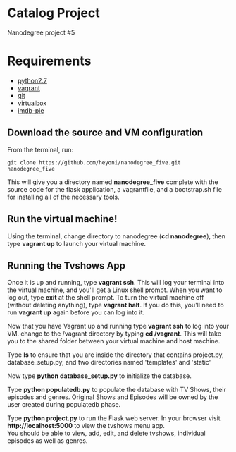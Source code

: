 # Catalog Project
Nanodegree project #5
# Requirements
- [python2.7](https://www.python.org/)
- [vagrant](https://www.vagrantup.com/)
- [git](https://git-scm.com/)
- [virtualbox](https://www.virtualbox.org/)
- [imdb-pie](https://github.com/richardasaurus/imdb-pie)


## Download the source and VM configuration

From the terminal, run:
        
    git clone https://github.com/heyoni/nanodegree_five.git nanodegree_five

This will give you a directory named **nanodegree_five** complete with the source code for the flask application, a vagrantfile, and a 
bootstrap.sh file for installing all of the necessary tools. 

## Run the virtual machine!

Using the terminal, change directory to nanodegree (**cd nanodegree**), then type **vagrant up** to launch your virtual machine.


## Running the Tvshows App
Once it is up and running, type **vagrant ssh**. This will log your terminal into the virtual machine, and you'll get a Linux shell prompt. 
When you want to log out, type **exit** at the shell prompt.  To turn the virtual machine off (without deleting anything), type **vagrant halt**. 
If you do this, you'll need to run **vagrant up** again before you can log into it.


Now that you have Vagrant up and running type **vagrant ssh** to log into your VM.  change to the /vagrant directory by typing **cd /vagrant**. 
This will take you to the shared folder between your virtual machine and host machine.

Type **ls** to ensure that you are inside the directory that contains project.py, database_setup.py, and two directories named 'templates' and 'static'

Now type **python database_setup.py** to initialize the database.

Type **python populatedb.py** to populate the database with TV Shows, their episodes and genres. Original Shows and Episodes will be owned by the user created during populatedb phase.

Type **python project.py** to run the Flask web server. In your browser visit **http://localhost:5000** to view the tvshows menu app.  
You should be able to view, add, edit, and delete tvshows, individual episodes as well as genres.

